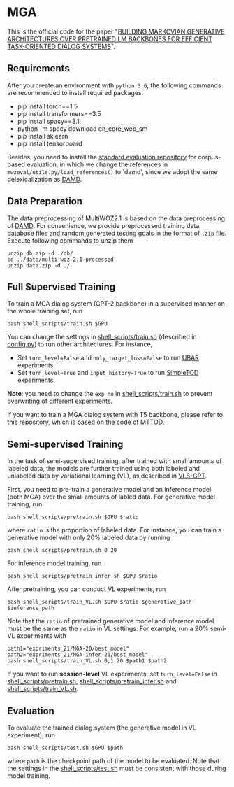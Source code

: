 # MGA
This is the official code for the paper "[BUILDING MARKOVIAN GENERATIVE ARCHITECTURES OVER PRETRAINED LM BACKBONES FOR EFFICIENT TASK-ORIENTED DIALOG SYSTEMS](https://arxiv.org/abs/2204.06452)".
## Requirements
After you create an environment with `python 3.6`, the following commands are recommended to install required packages.
* pip install torch==1.5
* pip install transformers==3.5
* pip install spacy==3.1
* python -m spacy download en_core_web_sm
* pip install sklearn
* pip install tensorboard

Besides, you need to install the [standard evaluation repository](https://github.com/Tomiinek/MultiWOZ_Evaluation) for corpus-based evaluation, in which we change the references in `mwzeval/utils.py/load_references()` to 'damd', since we adopt the same delexicalization as [DAMD](https://github.com/thu-spmi/damd-multiwoz). 
## Data Preparation
The data preprocessing of MultiWOZ2.1 is based on the data preprocessing of [DAMD](https://github.com/thu-spmi/damd-multiwoz). For convenience, we provide preprocessed training data, database files and random generated testing goals in the format of `.zip` file. Execute following commands to unzip them
```
unzip db.zip -d ./db/
cd ../data/multi-woz-2.1-processed
unzip data.zip -d ./
```
## Full Supervised Training
To train a MGA dialog system (GPT-2 backbone) in a supervised manner on the whole training set, run
```
bash shell_scripts/train.sh $GPU
```
You can change the settings in [shell_scripts/train.sh](shell_scripts/train.sh) (described in [config.py](config.py)) to run other architectures. For instance,
* Set `turn_level=False` and `only_target_loss=False` to run [UBAR](https://github.com/TonyNemo/UBAR-MultiWOZ) experiments.
* Set `turn_level=True` and `input_history=True` to run [SimpleTOD](https://github.com/salesforce/simpletod) experiments.

**Note**: you need to change the `exp_no` in [shell_scripts/train.sh](shell_scripts/train.sh) to prevent overwriting of different experiments.

If you want to train a MGA dialog system with T5 backbone, please refer to [this repository](https://github.com/cycrab/Mttod-for-mga), which is based on [the code of MTTOD](https://github.com/bepoetree/MTTOD).
## Semi-supervised Training
In the task of semi-supervised training, after trained with small amounts of labeled data, the models are further trained using both labeled and unlabeled data by variational learning (VL), as described in [VLS-GPT](https://arxiv.org/abs/2109.04314).

First, you need to pre-train a generative model and an inference model (both MGA) over the small amounts of labled data. For generative model training, run
```
bash shell_scripts/pretrain.sh $GPU $ratio
``` 
where `ratio` is the proportion of labeled data. For instance, you can train a generative model with only 20% labeled data by running
```
bash shell_scripts/pretrain.sh 0 20
``` 
For inference model training, run
```
bash shell_scripts/pretrain_infer.sh $GPU $ratio
```
After pretraining, you can conduct VL experiments, run
```
bash shell_scripts/train_VL.sh $GPU $ratio $generative_path $inference_path
```
Note that the `ratio` of pretrained generative model and inference model must be the same as the `ratio` in VL settings. For example, run a 20% semi-VL experiments with
```
path1="expriments_21/MGA-20/best_model"
path2="expriments_21/MGA-infer-20/best_model"
bash shell_scripts/train_VL.sh 0,1 20 $path1 $path2
```
If you want to run **session-level** VL experiments, set `turn_level=False` in [shell_scripts/pretrain.sh](shell_scripts/pretrain.sh), [shell_scripts/pretrain_infer.sh](shell_scripts/pretrain_infer.sh) and [shell_scripts/train_VL.sh](shell_scripts/train_VL.sh).
## Evaluation
To evaluate the trained dialog system (the generative model in VL experiment), run
```
bash shell_scripts/test.sh $GPU $path
```
where `path` is the checkpoint path of the model to be evaluated. Note that the settings in the [shell_scripts/test.sh](shell_scripts/test.sh) must be consistent with those during model training.




